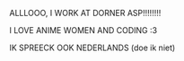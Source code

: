 ALLLOOO, I WORK AT DORNER ASP!!!!!!!!

I LOVE ANIME WOMEN AND CODING :3

IK SPREECK OOK NEDERLANDS (doe ik niet)

<!---
hihihi
--->

